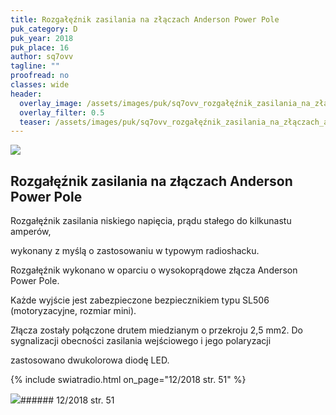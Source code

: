```yaml
---
title: Rozgałęźnik zasilania na złączach Anderson Power Pole
puk_category: D
puk_year: 2018
puk_place: 16
author: sq7ovv
tagline: ""
proofread: no
classes: wide
header:
  overlay_image: /assets/images/puk/sq7ovv_rozgałęźnik_zasilania_na_złączach_anderson_power_pole.jpg
  overlay_filter: 0.5
  teaser: /assets/images/puk/sq7ovv_rozgałęźnik_zasilania_na_złączach_anderson_power_pole.jpg
---
```






 



![](assets/data/img/projects/2018-16-0.jpg) 



Rozgałęźnik zasilania na złączach Anderson Power Pole
-----------------------------------------------------





 Rozgałęźnik zasilania niskiego napięcia, prądu stałego do kilkunastu amperów,

 wykonany z myślą o zastosowaniu w typowym radioshacku.






 Rozgałęźnik wykonano w oparciu o wysokoprądowe złącza Anderson Power Pole.

 Każde wyjście jest zabezpieczone bezpiecznikiem typu SL506 (motoryzacyjne, rozmiar mini).

 Złącza zostały połączone drutem miedzianym o przekroju 2,5 mm2. Do sygnalizacji obecności zasilania wejściowego i jego polaryzacji

 zastosowano dwukolorowa diodę LED.

{% include swiatradio.html on_page="12/2018 str. 51" %}





![](assets/img/logo/sr_logo_s.jpg)###### 12/2018 str. 51

 





 


